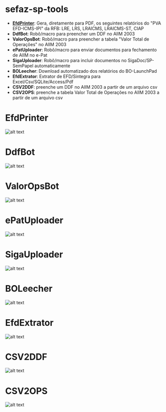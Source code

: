 # sefaz-sp-tools

- [**EfdPrinter**](tree/main/EfdPrinter): Gera, diretamente para PDF, os seguintes relatórios do "PVA EFD-ICMS-IPI" da RFB: LRE, LRS, LRAICMS, LRAICMS-ST, CIAP
- **DdfBot**: Robô/macro para preencher um DDF no AIIM 2003
- **ValorOpsBot**: Robô/macro para preencher a tabela "Valor Total de Operações" no AIIM 2003
- **ePatUploader**: Robô/macro para enviar documentos para fechamento de AIIM no e-Pat
- **SigaUploader**: Robô/macro para incluir documentos no SigaDoc/SP-SemPapel automaticamente
- **BOLeecher**: Download automatizado dos relatórios do BO-LaunchPad
- **EfdExtrator**: Extrator de EFD/Sintegra para Excel/Csv/SQLite/Access/Pdf
- **CSV2DDF**: preenche um DDF no AIIM 2003 a partir de um arquivo csv
- **CSV2OPS**: preenche a tabela Valor Total de Operações no AIIM 2003 a partir de um arquivo csv

# **EfdPrinter**  
![alt text](./telas/07.png?raw=true)

# **DdfBot**  
![alt text](./telas/06.png?raw=true)

# **ValorOpsBot**  
![alt text](./telas/05.png?raw=true)

# **ePatUploader**  
![alt text](./telas/03.png?raw=true)

# **SigaUploader**  
![alt text](./telas/04.png?raw=true)

# **BOLeecher**  
![alt text](./telas/09.png?raw=true)

# **EfdExtrator**  
![alt text](./telas/08.png?raw=true)

# **CSV2DDF**  
![alt text](./telas/01.png?raw=true)

# **CSV2OPS**  
![alt text](./telas/02.png?raw=true)
